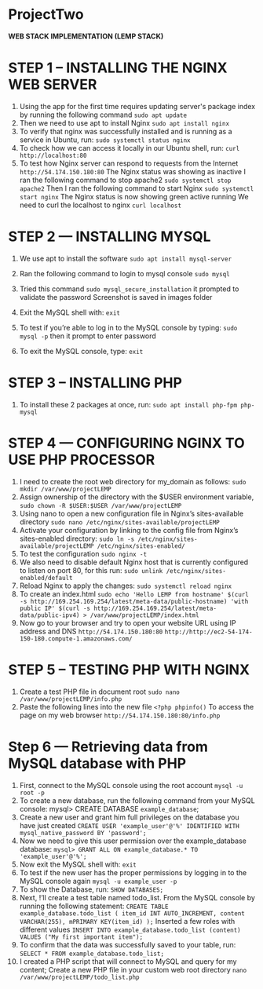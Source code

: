 # ProjectTwo
**WEB STACK IMPLEMENTATION (LEMP STACK)**
# STEP 1 – INSTALLING THE NGINX WEB SERVER
1. Using the app for the first time requires updating server's package index by running the following command
`sudo apt update`
2. Then we need to use apt to install Nginx
`sudo apt install nginx`
3. To verify that nginx was successfully installed and is running as a service in Ubuntu, run:
`sudo systemctl status nginx`
4. To check how we can access it locally in our Ubuntu shell, run:
`curl http://localhost:80`
5. To test how Nginx server can respond to requests from the Internet
`http://54.174.150.180:80` The Nginx status was showing as inactive
I ran the following command to stop apache2
`sudo systemctl stop apache2`
Then I ran the following command to start Nginx
`sudo systemctl start nginx` The Nginx status is now showing green active running
We need to curl the localhost to nginx
`curl localhost`

# STEP 2 — INSTALLING MYSQL
1. We use apt to install the software 
`sudo apt install mysql-server`

2. Ran the following command to login to mysql console 
`sudo mysql` 
3. Tried this command `sudo mysql_secure_installation` it prompted to validate the password
Screenshot is saved in images folder 
4. Exit the MySQL shell with:
`exit`
5. To test if you’re able to log in to the MySQL console by typing:
`sudo mysql -p` then it prompt to enter password
6. To exit the MySQL console, type:
`exit` 

# STEP 3 – INSTALLING PHP
1. To install these 2 packages at once, run:
`sudo apt install php-fpm php-mysql`

# STEP 4 — CONFIGURING NGINX TO USE PHP PROCESSOR
1. I need to create the root web directory for my_domain as follows:
`sudo mkdir /var/www/projectLEMP`
2. Assign ownership of the directory with the $USER environment variable,
`sudo chown -R $USER:$USER /var/www/projectLEMP`
3.  Using nano to open a new configuration file in Nginx’s sites-available directory
`sudo nano /etc/nginx/sites-available/projectLEMP`
4. Activate your configuration by linking to the config file from Nginx’s sites-enabled directory:
`sudo ln -s /etc/nginx/sites-available/projectLEMP /etc/nginx/sites-enabled/`
5. To test the configuration
`sudo nginx -t`
6. We also need to disable default Nginx host that is currently configured to listen on port 80, for this run:
`sudo unlink /etc/nginx/sites-enabled/default`
7. Reload Nginx to apply the changes:
`sudo systemctl reload nginx`
8. To create an index.html
`sudo echo 'Hello LEMP from hostname' $(curl -s http://169.254.169.254/latest/meta-data/public-hostname) 'with public IP' $(curl -s http://169.254.169.254/latest/meta-data/public-ipv4) > /var/www/projectLEMP/index.html`
9. Now go to your browser and try to open your website URL using IP address and DNS
`http://54.174.150.180:80`
`http://http://ec2-54-174-150-180.compute-1.amazonaws.com/`

# STEP 5 – TESTING PHP WITH NGINX
1. Create a test PHP file in document root
`sudo nano /var/www/projectLEMP/info.php`
2.  Paste the following lines into the new file
`<?php
phpinfo()`
To access the page on my web browser
`http://54.174.150.180:80/info.php`

# Step 6 — Retrieving data from MySQL database with PHP
1. First, connect to the MySQL console using the root account
`mysql -u root -p`
2. To create a new database, run the following command from your MySQL console:
mysql> CREATE DATABASE `example_database`;
3. Create a new user and grant him full privileges on the database you have just created
`CREATE USER 'example_user'@'%' IDENTIFIED WITH mysql_native_password BY 'password';`
4. Now we need to give this user permission over the example_database database:
`mysql> GRANT ALL ON example_database.* TO 'example_user'@'%';`
5. Now exit the MySQL shell with:
`exit`
6. To test if the new user has the proper permissions by logging in to the MySQL console again
`mysql -u example_user -p`
7. To show the Database, run:
    `SHOW DATABASES;`
8. Next, !’ll create a test table named todo_list. From the MySQL console by running the following statement:
`CREATE TABLE example_database.todo_list (
item_id INT AUTO_INCREMENT,
content VARCHAR(255),
mPRIMARY KEY(item_id)
);`
Inserted a few roles with different values 
`INSERT INTO example_database.todo_list (content) VALUES ("My first important item");`
9. To confirm that the data was successfully saved to your table, run:
`SELECT * FROM example_database.todo_list;`
10. I created a PHP script that will connect to MySQL and query for my content; Create a new PHP file in your custom web root directory
`nano /var/www/projectLEMP/todo_list.php`
